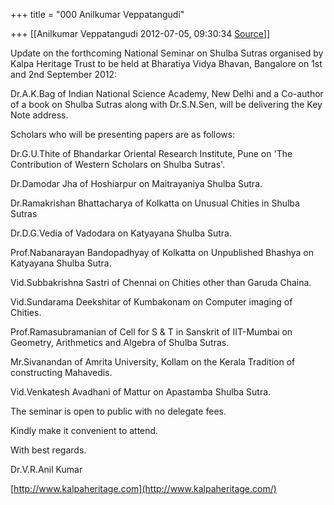 +++
title = "000 Anilkumar Veppatangudi"

+++
[[Anilkumar Veppatangudi	2012-07-05, 09:30:34 [Source](https://groups.google.com/g/samskrita/c/vRLUnvHlpLg)]]



  

Update on the forthcoming National Seminar on Shulba Sutras organised by Kalpa Heritage Trust to be held at Bharatiya Vidya Bhavan, Bangalore on 1st and 2nd September 2012:

Dr.A.K.Bag of Indian National Science Academy, New Delhi and a Co-author of a book on Shulba Sutras along with Dr.S.N.Sen, will be delivering the Key Note address.

Scholars who will be presenting papers are as follows:

Dr.G.U.Thite of Bhandarkar Oriental Research Institute, Pune on 'The Contribution of Western Scholars on Shulba Sutras'.

Dr.Damodar Jha of Hoshiarpur on Maitrayaniya Shulba Sutra.

Dr.Ramakrishan Bhattacharya of Kolkatta on Unusual Chities in Shulba Sutras

Dr.D.G.Vedia of Vadodara on Katyayana Shulba Sutra.

Prof.Nabanarayan Bandopadhyay of Kolkatta on Unpublished Bhashya on Katyayana Shulba Sutra.

Vid.Subbakrishna Sastri of Chennai on Chities other than Garuda Chaina.

Vid.Sundarama Deekshitar of Kumbakonam on Computer imaging of Chities.

Prof.Ramasubramanian of Cell for S & T in Sanskrit of IIT-Mumbai on Geometry, Arithmetics and Algebra of Shulba Sutras.

Mr.Sivanandan of Amrita University, Kollam on the Kerala Tradition of constructing Mahavedis.

Vid.Venkatesh Avadhani of Mattur on Apastamba Shulba Sutra.

The seminar is open to public with no delegate fees.

Kindly make it convenient to attend.

With best regards.

Dr.V.R.Anil Kumar

[http://www.kalpaheritage.com](http://www.kalpaheritage.com/)

  


